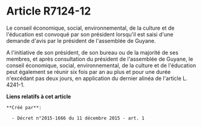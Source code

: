 # Article R7124-12

Le conseil économique, social, environnemental, de la culture et de l'éducation est convoqué par son président lorsqu'il est
saisi d'une demande d'avis par le président de l'assemblée de Guyane. 

A l'initiative de son président, de son bureau ou de la majorité de ses membres, et après consultation du président de
l'assemblée de Guyane, le conseil économique, social, environnemental, de la culture et de l'éducation peut également se
réunir six fois par an au plus et pour une durée n'excédant pas deux jours, en application du dernier alinéa de l'article L.
4241-1.

**Liens relatifs à cet article**

	**Créé par**:

	  - Décret n°2015-1666 du 11 décembre 2015 - art. 1
